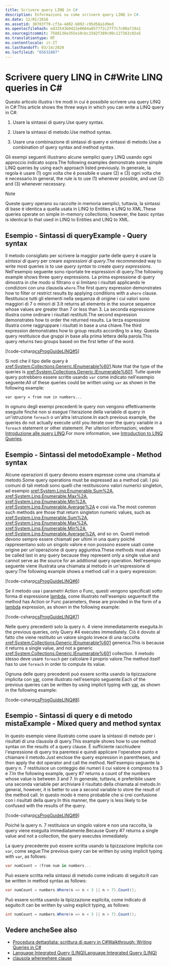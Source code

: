 ```yaml
---
title: Scrivere query LINQ in C#
description: Informazioni su come scrivere query LINQ in C#.
ms.date: 12/01/2016
ms.assetid: 30703f79-cf3a-4d02-b892-c95d58a1d9ed
ms.openlocfilehash: ed32543b0422e0664a8577f2c27f7c7c00a719a1
ms.sourcegitcommit: 7588136e355e10cbc2582f389c90c127363c02a5
ms.translationtype: MT
ms.contentlocale: it-IT
ms.lasthandoff: 03/14/2020
ms.locfileid: "65632887"
---
```

# <a name="write-linq-queries-in-c"></a><span data-ttu-id="7e170-103">Scrivere query LINQ in C\#</span><span class="sxs-lookup"><span data-stu-id="7e170-103">Write LINQ queries in C\#</span></span>

<span data-ttu-id="7e170-104">Questo articolo illustra i tre modi in cui è possibile scrivere una query LINQ in C#:</span><span class="sxs-lookup"><span data-stu-id="7e170-104">This article shows the three ways in which you can write a LINQ query in C#:</span></span>

1. <span data-ttu-id="7e170-105">Usare la sintassi di query.</span><span class="sxs-lookup"><span data-stu-id="7e170-105">Use query syntax.</span></span>

2. <span data-ttu-id="7e170-106">Usare la sintassi di metodo.</span><span class="sxs-lookup"><span data-stu-id="7e170-106">Use method syntax.</span></span>

3. <span data-ttu-id="7e170-107">Usare una combinazione di sintassi di query e sintassi di metodo.</span><span class="sxs-lookup"><span data-stu-id="7e170-107">Use a combination of query syntax and method syntax.</span></span>

<span data-ttu-id="7e170-108">Gli esempi seguenti illustrano alcune semplici query LINQ usando ogni approccio indicato sopra.</span><span class="sxs-lookup"><span data-stu-id="7e170-108">The following examples demonstrate some simple LINQ queries by using each approach listed previously.</span></span> <span data-ttu-id="7e170-109">In generale, la regola è usare (1) ogni volta che è possibile e usare (2) e (3) ogni volta che è necessario.</span><span class="sxs-lookup"><span data-stu-id="7e170-109">In general, the rule is to use (1) whenever possible, and use (2) and (3) whenever necessary.</span></span>

> [!NOTE]
> <span data-ttu-id="7e170-110">Queste query operano su raccolte in memoria semplici, tuttavia, la sintassi di base è identica a quella usata in LINQ to Entities e LINQ to XML.</span><span class="sxs-lookup"><span data-stu-id="7e170-110">These queries operate on simple in-memory collections; however, the basic syntax is identical to that used in LINQ to Entities and LINQ to XML.</span></span>

## <a name="example---query-syntax"></a><span data-ttu-id="7e170-111">Esempio - Sintassi di query</span><span class="sxs-lookup"><span data-stu-id="7e170-111">Example - Query syntax</span></span>

<span data-ttu-id="7e170-112">Il metodo consigliato per scrivere la maggior parte delle query è usare la *sintassi di query* per creare *espressioni di query*.</span><span class="sxs-lookup"><span data-stu-id="7e170-112">The recommended way to write most queries is to use *query syntax* to create *query expressions*.</span></span> <span data-ttu-id="7e170-113">Nell'esempio seguente sono riportate tre espressioni di query.</span><span class="sxs-lookup"><span data-stu-id="7e170-113">The following example shows three query expressions.</span></span> <span data-ttu-id="7e170-114">La prima espressione di query dimostra in che modo si filtrano o si limitano i risultati applicando le condizioni con una clausola `where`.</span><span class="sxs-lookup"><span data-stu-id="7e170-114">The first query expression demonstrates how to filter or restrict results by applying conditions with a `where` clause.</span></span> <span data-ttu-id="7e170-115">Restituisce tutti gli elementi nella sequenza di origine i cui valori sono maggiori di 7 o minori di 3.</span><span class="sxs-lookup"><span data-stu-id="7e170-115">It returns all elements in the source sequence whose values are greater than 7 or less than 3.</span></span> <span data-ttu-id="7e170-116">La seconda espressione illustra come ordinare i risultati restituiti.</span><span class="sxs-lookup"><span data-stu-id="7e170-116">The second expression demonstrates how to order the returned results.</span></span> <span data-ttu-id="7e170-117">La terza espressione illustra come raggruppare i risultati in base a una chiave.</span><span class="sxs-lookup"><span data-stu-id="7e170-117">The third expression demonstrates how to group results according to a key.</span></span> <span data-ttu-id="7e170-118">Questa query restituisce due gruppi in base alla prima lettera della parola.</span><span class="sxs-lookup"><span data-stu-id="7e170-118">This query returns two groups based on the first letter of the word.</span></span>

[!code-csharp[csProgGuideLINQ#5](~/samples/snippets/csharp/concepts/linq/how-to-write-linq-queries_1.cs)]

<span data-ttu-id="7e170-119">Si noti che il tipo delle query è <xref:System.Collections.Generic.IEnumerable%601>.</span><span class="sxs-lookup"><span data-stu-id="7e170-119">Note that the type of the queries is <xref:System.Collections.Generic.IEnumerable%601>.</span></span> <span data-ttu-id="7e170-120">Tutte queste query potrebbero essere scritte usando `var` come indicato nell'esempio seguente:</span><span class="sxs-lookup"><span data-stu-id="7e170-120">All of these queries could be written using `var` as shown in the following example:</span></span>

`var query = from num in numbers...`

<span data-ttu-id="7e170-121">In ognuno degli esempi precedenti le query non vengono effettivamente eseguite finché non si esegue l'iterazione della variabile di query in un'istruzione `foreach` o un'altra istruzione.</span><span class="sxs-lookup"><span data-stu-id="7e170-121">In each previous example, the queries do not actually execute until you iterate over the query variable in a `foreach` statement or other statement.</span></span> <span data-ttu-id="7e170-122">Per ulteriori informazioni, vedere [Introduzione alle query LINQ](../programming-guide/concepts/linq/introduction-to-linq-queries.md).</span><span class="sxs-lookup"><span data-stu-id="7e170-122">For more information, see [Introduction to LINQ Queries](../programming-guide/concepts/linq/introduction-to-linq-queries.md).</span></span>

## <a name="example---method-syntax"></a><span data-ttu-id="7e170-123">Esempio - Sintassi del metodo</span><span class="sxs-lookup"><span data-stu-id="7e170-123">Example - Method syntax</span></span>

<span data-ttu-id="7e170-124">Alcune operazioni di query devono essere espresse come una chiamata al metodo.</span><span class="sxs-lookup"><span data-stu-id="7e170-124">Some query operations must be expressed as a method call.</span></span> <span data-ttu-id="7e170-125">I più comuni di tali metodi sono quelli che restituiscono valori numerici singleton, ad esempio <xref:System.Linq.Enumerable.Sum%2A>, <xref:System.Linq.Enumerable.Max%2A>, <xref:System.Linq.Enumerable.Min%2A>, <xref:System.Linq.Enumerable.Average%2A> e così via.</span><span class="sxs-lookup"><span data-stu-id="7e170-125">The most common such methods are those that return singleton numeric values, such as <xref:System.Linq.Enumerable.Sum%2A>, <xref:System.Linq.Enumerable.Max%2A>, <xref:System.Linq.Enumerable.Min%2A>, <xref:System.Linq.Enumerable.Average%2A>, and so on.</span></span> <span data-ttu-id="7e170-126">Questi metodi devono sempre essere chiamati per ultimi in una query poiché rappresentano solo un singolo valore e non possono essere usati come origine per un'operazione di query aggiuntiva.</span><span class="sxs-lookup"><span data-stu-id="7e170-126">These methods must always be called last in any query because they represent only a single value and cannot serve as the source for an additional query operation.</span></span> <span data-ttu-id="7e170-127">Nell'esempio seguente viene illustrata una chiamata al metodo in un'espressione di query:</span><span class="sxs-lookup"><span data-stu-id="7e170-127">The following example shows a method call in a query expression:</span></span>

[!code-csharp[csProgGuideLINQ#6](~/samples/snippets/csharp/concepts/linq/how-to-write-linq-queries_2.cs)]

<span data-ttu-id="7e170-128">Se il metodo usa i parametri Action o Func, questi vengono specificati sotto forma di espressione [lambda](../programming-guide/statements-expressions-operators/lambda-expressions.md), come illustrato nell'esempio seguente:</span><span class="sxs-lookup"><span data-stu-id="7e170-128">If the method has Action or Func parameters, these are provided in the form of a [lambda](../programming-guide/statements-expressions-operators/lambda-expressions.md) expression, as shown in the following example:</span></span>

[!code-csharp[csProgGuideLINQ#7](~/samples/snippets/csharp/concepts/linq/how-to-write-linq-queries_3.cs)]

<span data-ttu-id="7e170-129">Nelle query precedenti solo la query n. 4 viene immediatamente eseguita.</span><span class="sxs-lookup"><span data-stu-id="7e170-129">In the previous queries, only Query #4 executes immediately.</span></span> <span data-ttu-id="7e170-130">Ciò è dovuto al fatto che viene restituito un valore singolo invece di una raccolta <xref:System.Collections.Generic.IEnumerable%601> generica.</span><span class="sxs-lookup"><span data-stu-id="7e170-130">This is because it returns a single value, and not a generic <xref:System.Collections.Generic.IEnumerable%601> collection.</span></span> <span data-ttu-id="7e170-131">Il metodo stesso deve usare `foreach` per calcolare il proprio valore.</span><span class="sxs-lookup"><span data-stu-id="7e170-131">The method itself has to use `foreach` in order to compute its value.</span></span>

<span data-ttu-id="7e170-132">Ognuna delle query precedenti può essere scritta usando la tipizzazione implicita con [var](../language-reference/keywords/var.md), come illustrato nell'esempio seguente:</span><span class="sxs-lookup"><span data-stu-id="7e170-132">Each of the previous queries can be written by using implicit typing with [var](../language-reference/keywords/var.md), as shown in the following example:</span></span>

[!code-csharp[csProgGuideLINQ#8](~/samples/snippets/csharp/concepts/linq/how-to-write-linq-queries_4.cs)]

## <a name="example---mixed-query-and-method-syntax"></a><span data-ttu-id="7e170-133">Esempio - Sintassi di query e di metodo mista</span><span class="sxs-lookup"><span data-stu-id="7e170-133">Example - Mixed query and method syntax</span></span>

<span data-ttu-id="7e170-134">In questo esempio viene illustrato come usare la sintassi di metodo per i risultati di una clausola di query.</span><span class="sxs-lookup"><span data-stu-id="7e170-134">This example shows how to use method syntax on the results of a query clause.</span></span> <span data-ttu-id="7e170-135">È sufficiente racchiudere l'espressione di query tra parentesi e quindi applicare l'operatore punto e chiamare il metodo.</span><span class="sxs-lookup"><span data-stu-id="7e170-135">Just enclose the query expression in parentheses, and then apply the dot operator and call the method.</span></span> <span data-ttu-id="7e170-136">Nell'esempio seguente la query n. 7 restituisce un conteggio dei numeri il cui valore è compreso tra 3 e 7.</span><span class="sxs-lookup"><span data-stu-id="7e170-136">In the following example, query #7 returns a count of the numbers whose value is between 3 and 7.</span></span> <span data-ttu-id="7e170-137">In generale, tuttavia, è preferibile usare una seconda variabile per archiviare il risultato della chiamata al metodo.</span><span class="sxs-lookup"><span data-stu-id="7e170-137">In general, however, it is better to use a second variable to store the result of the method call.</span></span> <span data-ttu-id="7e170-138">In questo modo è meno probabile che si crei confusione con i risultati della query.</span><span class="sxs-lookup"><span data-stu-id="7e170-138">In this manner, the query is less likely to be confused with the results of the query.</span></span>

[!code-csharp[csProgGuideLINQ#9](~/samples/snippets/csharp/concepts/linq/how-to-write-linq-queries_5.cs)]

<span data-ttu-id="7e170-139">Poiché la query n. 7 restituisce un singolo valore e non una raccolta, la query viene eseguita immediatamente.</span><span class="sxs-lookup"><span data-stu-id="7e170-139">Because Query #7 returns a single value and not a collection, the query executes immediately.</span></span>

<span data-ttu-id="7e170-140">La query precedente può essere scritta usando la tipizzazione implicita con `var`, come segue:</span><span class="sxs-lookup"><span data-stu-id="7e170-140">The previous query can be written by using implicit typing with `var`, as follows:</span></span>

```csharp
var numCount = (from num in numbers...
```

<span data-ttu-id="7e170-141">Può essere scritta nella sintassi di metodo come indicato di seguito:</span><span class="sxs-lookup"><span data-stu-id="7e170-141">It can be written in method syntax as follows:</span></span>

```csharp
var numCount = numbers.Where(n => n < 3 || n > 7).Count();
```

<span data-ttu-id="7e170-142">Può essere scritta usando la tipizzazione esplicita, come indicato di seguito:</span><span class="sxs-lookup"><span data-stu-id="7e170-142">It can be written by using explicit typing, as follows:</span></span>

```csharp
int numCount = numbers.Where(n => n < 3 || n > 7).Count();
```

## <a name="see-also"></a><span data-ttu-id="7e170-143">Vedere anche</span><span class="sxs-lookup"><span data-stu-id="7e170-143">See also</span></span>

- [<span data-ttu-id="7e170-144">Procedura dettagliata: scrittura di query in C#</span><span class="sxs-lookup"><span data-stu-id="7e170-144">Walkthrough: Writing Queries in C#</span></span>](../programming-guide/concepts/linq/walkthrough-writing-queries-linq.md)
- [<span data-ttu-id="7e170-145">Language Integrated Query (LINQ)</span><span class="sxs-lookup"><span data-stu-id="7e170-145">Language Integrated Query (LINQ)</span></span>](index.md)
- [<span data-ttu-id="7e170-146">clausola where</span><span class="sxs-lookup"><span data-stu-id="7e170-146">where clause</span></span>](../language-reference/keywords/where-clause.md)
